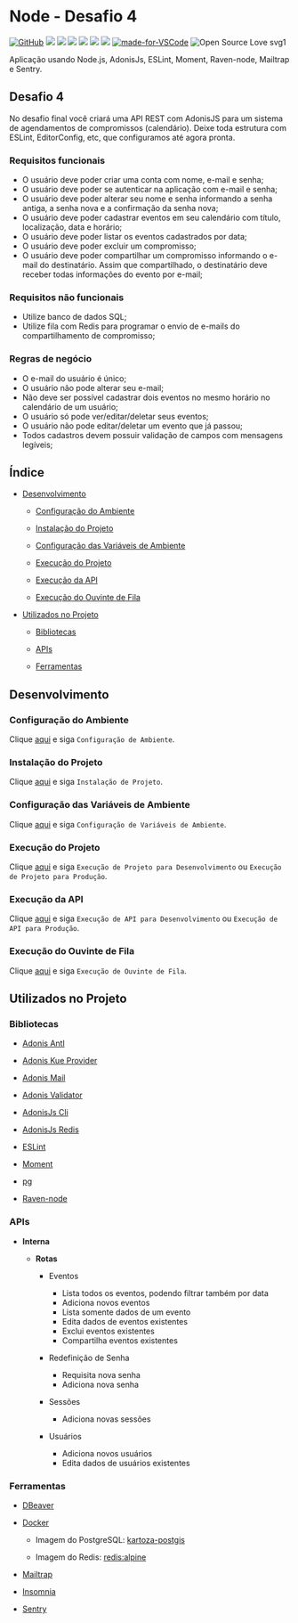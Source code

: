 # Node - Desafio 4

[![GitHub](https://img.shields.io/github/license/mashape/apistatus.svg)](https://github.com/osvaldokalvaitir/node-desafio4/blob/master/LICENSE)
![](https://img.shields.io/github/package-json/v/osvaldokalvaitir/node-desafio4.svg)
![](https://img.shields.io/github/last-commit/osvaldokalvaitir/node-desafio4.svg?color=red)
![](https://img.shields.io/github/languages/top/osvaldokalvaitir/node-desafio4.svg?color=yellow)
![](https://img.shields.io/github/languages/count/osvaldokalvaitir/node-desafio4.svg?color=lightgrey)
![](https://img.shields.io/github/languages/code-size/osvaldokalvaitir/node-desafio4.svg)
![](https://img.shields.io/github/repo-size/osvaldokalvaitir/node-desafio4.svg?color=blueviolet)
[![made-for-VSCode](https://img.shields.io/badge/Made%20for-VSCode-1f425f.svg)](https://code.visualstudio.com/)
![Open Source Love svg1](https://badges.frapsoft.com/os/v1/open-source.svg?v=103)

Aplicação usando Node.js, AdonisJs, ESLint, Moment, Raven-node, Mailtrap e Sentry.

## Desafio 4

No desafio final você criará uma API REST com AdonisJS para um sistema de agendamentos de compromissos (calendário). Deixe toda estrutura com ESLint, EditorConfig, etc, que configuramos até agora pronta.

### Requisitos funcionais

- O usuário deve poder criar uma conta com nome, e-mail e senha;
- O usuário deve poder se autenticar na aplicação com e-mail e senha;
- O usuário deve poder alterar seu nome e senha informando a senha antiga, a senha nova e a confirmação da senha nova;
- O usuário deve poder cadastrar eventos em seu calendário com título, localização, data e horário;
- O usuário deve poder listar os eventos cadastrados por data;
- O usuário deve poder excluir um compromisso;
- O usuário deve poder compartilhar um compromisso informando o e-mail do destinatário. Assim que compartilhado, o destinatário deve receber todas informações do evento por e-mail;

### Requisitos não funcionais

- Utilize banco de dados SQL;
- Utilize fila com Redis para programar o envio de e-mails do compartilhamento de compromisso;

### Regras de negócio

- O e-mail do usuário é único;
- O usuário não pode alterar seu e-mail;
- Não deve ser possível cadastrar dois eventos no mesmo horário no calendário de um usuário;
- O usuário só pode ver/editar/deletar seus eventos;
- O usuário não pode editar/deletar um evento que já passou;
- Todos cadastros devem possuir validação de campos com mensagens legíveis;

## Índice

- [Desenvolvimento](#desenvolvimento)

  - [Configuração do Ambiente](#configuração-do-ambiente)

  - [Instalação do Projeto](#instalação-do-projeto)
  
  - [Configuração das Variáveis de Ambiente](#configuração-das-variáveis-de-ambiente)

  - [Execução do Projeto](#execução-do-projeto)

  - [Execução da API](#execução-da-api)

  - [Execução do Ouvinte de Fila](#execução-do-ouvinte-de-fila)

- [Utilizados no Projeto](#utilizados-no-projeto)

  - [Bibliotecas](#bibliotecas)

  - [APIs](#apis)
  
  - [Ferramentas](#ferramentas)

## Desenvolvimento

### Configuração do Ambiente

Clique [aqui](https://github.com/osvaldokalvaitir/projects-settings/blob/master/README.md) e siga `Configuração de Ambiente`.

### Instalação do Projeto

Clique [aqui](https://github.com/osvaldokalvaitir/projects-settings/blob/master/nodejs/nodejs.md) e siga `Instalação de Projeto`.

### Configuração das Variáveis de Ambiente

Clique [aqui](https://github.com/osvaldokalvaitir/projects-settings/blob/master/nodejs/libs/dotenv.md) e siga `Configuração de Variáveis de Ambiente`.

### Execução do Projeto

Clique [aqui](https://github.com/osvaldokalvaitir/projects-settings/blob/master/nodejs/nodejs.md) e siga `Execução de Projeto para Desenvolvimento` ou `Execução de Projeto para Produção`.

### Execução da API

Clique [aqui](https://github.com/osvaldokalvaitir/projects-settings/blob/master/nodejs/libs/@adonisjs-cli.md) e siga `Execução de API para Desenvolvimento` ou `Execução de API para Produção`.

### Execução do Ouvinte de Fila

Clique [aqui](https://github.com/osvaldokalvaitir/projects-settings/blob/master/nodejs/libs/@adonisjs-cli.md) e siga `Execução de Ouvinte de Fila`.

## Utilizados no Projeto

### Bibliotecas

- [Adonis Antl](https://github.com/osvaldokalvaitir/projects-settings/blob/master/nodejs/libs/@adonisjs-antl.md)

- [Adonis Kue Provider](https://github.com/osvaldokalvaitir/projects-settings/blob/master/nodejs/libs/adonis-kue.md)

- [Adonis Mail](https://github.com/osvaldokalvaitir/projects-settings/blob/master/nodejs/libs/@adonisjs-mail.md)

- [Adonis Validator](https://github.com/osvaldokalvaitir/projects-settings/blob/master/nodejs/libs/@adonisjs-validator.md)

- [AdonisJs Cli](https://github.com/osvaldokalvaitir/projects-settings/blob/master/nodejs/libs/@adonisjs-cli.md)

- [AdonisJs Redis](https://github.com/osvaldokalvaitir/projects-settings/blob/master/nodejs/libs/@adonisjs-redis.md)

- [ESLint](https://github.com/osvaldokalvaitir/projects-settings/blob/master/nodejs/libs/eslint.md)

- [Moment](https://github.com/osvaldokalvaitir/projects-settings/blob/master/nodejs/libs/moment.md)

- [pg](https://github.com/osvaldokalvaitir/projects-settings/blob/master/nodejs/libs/pg.md)

- [Raven-node](https://github.com/osvaldokalvaitir/projects-settings/blob/master/nodejs/libs/raven.md)

### APIs

- **Interna**

  - **Rotas**

    - Eventos

      - Lista todos os eventos, podendo filtrar também por data
      - Adiciona novos eventos
      - Lista somente dados de um evento
      - Edita dados de eventos existentes
      - Exclui eventos existentes
      - Compartilha eventos existentes

    - Redefinição de Senha

      - Requisita nova senha
      - Adiciona nova senha

    - Sessões

      - Adiciona novas sessões

    - Usuários

      - Adiciona novos usuários
      - Edita dados de usuários existentes

### Ferramentas

- [DBeaver](https://github.com/osvaldokalvaitir/projects-settings/blob/master/database/dbeaver.md)

- [Docker](https://github.com/osvaldokalvaitir/projects-settings/blob/master/virtualization/docker/docker.md)

  - Imagem do PostgreSQL: [kartoza-postgis](https://github.com/osvaldokalvaitir/projects-settings/blob/master/virtualization/docker/images/kartoza-postgis.md)

  - Imagem do Redis: [redis:alpine](https://github.com/osvaldokalvaitir/projects-settings/blob/master/virtualization/docker/images/redis-alpine.md)

- [Mailtrap](https://github.com/osvaldokalvaitir/projects-settings/blob/master/email/mailtrap.md)

- [Insomnia](https://github.com/osvaldokalvaitir/projects-settings/blob/master/api/insomnia.md)

- [Sentry](https://github.com/osvaldokalvaitir/projects-settings/blob/master/error/sentry.md)
